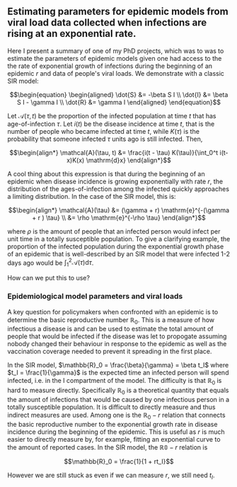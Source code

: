 ## Estimating parameters for epidemic models from viral load data collected when infections are rising at an exponential rate.

Here I present a summary of one of my PhD projects, which was to was to estimate the parameters of epidemic models given one had access to the the rate of exponential growth of infections during the beginning of an epidemic $r$ and data of people's viral loads. We demonstrate with a classic SIR model:
```math
\begin{equation}
\begin{aligned}
\dot{S} &= -\beta S I \\
\dot{I} &= \beta S I - \gamma I \\
\dot{R} &= \gamma I
\end{aligned}
\end{equation}
```
Let $\mathcal{A}(\tau, t)$ be the proportion of the infected population at time $t$ that has age-of-infection $\tau$. Let $i(t)$ be the disease incidence at time $t$, that is the number of people who became infected at time $t$, while $K(\tau)$ is the probability that someone infected $\tau$ units ago is still infected. Then,
```math
\begin{align*}
	\mathcal{A}(\tau, t) &= \frac{i(t - \tau) K(\tau)}{\int_0^t i(t-x)K(x) \mathrm{d}x}
\end{align*}
```
A cool thing about this expression is that during the beginning of an epidemic when disease incidence is growing exponentially with rate $r$, the distribution of the ages-of-infection among the infected quickly approaches a limiting distribution. In the case of the SIR model, this is:
```math
\begin{align*}
	\mathcal{A}(\tau) &= (\gamma + r) \mathrm{e}^{-(\gamma + r ) \tau} \\
	&= \rho \mathrm{e}^{-\rho \tau}
\end{align*}
```
where $\rho$ is the amount of people that an infected person would infect per unit time in a totally susceptible population.
To give a clarifying example, the proportion of the infected population during the exponential growth phase of an epidemic that is well-described by an SIR model that were infected 1-2 days ago would be $\int_1^2 \mathcal{A}(\tau)\mathrm{d}\tau$. 

How can we put this to use?

### Epidemiological model parameters and viral loads

A key question for policymakers when confronted with an epidemic is to determine the basic reproductive number $\mathbb{R}_0$. This is a measure of how infectious a disease is and can be used to estimate the total amount of people that would be infected if the disease was let to propogate assuming nobody changed their behaviour in response to the epidemic as well as the vaccination coverage needed to prevent it spreading in the first place. 

In the SIR model, $\mathbb{R}_0 = \frac{\beta}{\gamma} = \beta t_I$ where $t_I = \frac{1}{\gamma}$ is the expected time an infected person will spend infected, i.e. in the I compartment of the model. The difficulty is that $\mathbb{R}_0$ is hard to measure directly. Specifically $\mathbb{R}_0$ is a theoretical quantity that equals the amount of infections that would be caused by one infectious person in a totally susceptible population. It is difficult to directly measure and thus indirect measures are used. Among one is the $\mathbb{R}_0-r$ relation that connects the basic reproductive number to the exponential growth rate in disease incidence during the beginning of the epidemic. This is useful as $r$ is much easier to directly measure by, for example, fitting an exponential curve to the amount of reported cases. In the SIR model, the $\mathbb{R0}-r$ relation is
```math
\mathbb{R}_0 = \frac{1}{1 + rt_I}
```
However we are still stuck as even if we can measure $r$, we still need $t_I$. 
